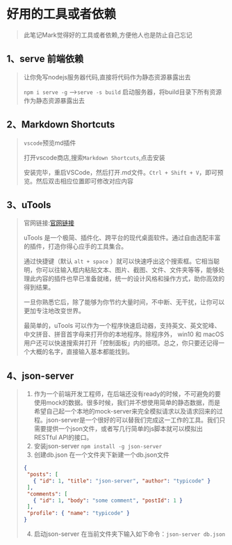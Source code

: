 # 好用的工具或者依赖

> 此笔记Mark觉得好的工具或者依赖,方便他人也是防止自己忘记

## 1、serve 前端依赖

> 让你免写nodejs服务器代码,直接将代码作为静态资源暴露出去
>
> `npm i serve -g` -->`serve -s build` 启动服务器，将build目录下所有资源作为静态资源暴露出去

## 2、Markdown Shortcuts

>`vscode`预览md插件
>
>打开vscode商店,搜索`Markdown Shortcuts`,点击安装
>
>安装完毕，重启VSCode，然后打开.md文件。`Ctrl + Shift + V`，即可预览。然后双击相应位置即可修改对应内容

## 3、uTools 

> 官网链接:[官网链接](https://u.tools/)
>
> uTools 是一个极简、插件化、跨平台的现代桌面软件。通过自由选配丰富的插件，打造你得心应手的工具集合。
>
> 通过快捷键（默认 `alt + space` ）就可以快速呼出这个搜索框。它相当聪明，你可以往输入框内粘贴文本、图片、截图、文件、文件夹等等，能够处理此内容的插件也早已准备就绪，统一的设计风格和操作方式，助你高效的得到结果。
>
> 一旦你熟悉它后，除了能够为你节约大量时间，不中断、无干扰，让你可以更加专注地改变世界。
>
> 最简单的，uTools 可以作为一个程序快速启动器，支持英文、英文驼峰、中文拼音、拼音首字母来打开你的本地程序。除程序外， win10 和 macOS 用户还可以快速搜索并打开「控制面板」内的细项。总之，你只要还记得一个大概的名字，直接输入基本都能找到。

## 4、json-server

>1. 作为一个前端开发工程师，在后端还没有ready的时候，不可避免的要使用mock的数据。很多时候，我们并不想使用简单的静态数据，而是希望自己起一个本地的mock-server来完全模拟请求以及请求回来的过程。json-server是一个很好的可以替我们完成这一工作的工具。我们只需要提供一个json文件，或者写几行简单的js脚本就可以模拟出RESTful API的接口。
>2. 安装json-server
>   `npm install -g json-server`
>3. 创建db.json
>   在一个文件夹下新建一个db.json文件
>
>```json
>{
>  "posts": [
>    { "id": 1, "title": "json-server", "author": "typicode" }
>  ],
>  "comments": [
>    { "id": 1, "body": "some comment", "postId": 1 }
>  ],
>  "profile": { "name": "typicode" }
>}
>```
>
>4. 启动json-server
>   在当前文件夹下输入如下命令：`json-server db.json`

